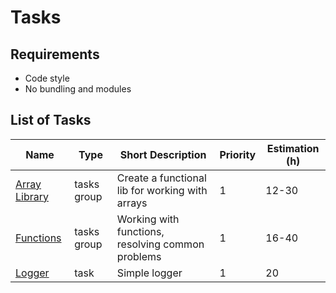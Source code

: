 # Tasks

## Requirements

* Code style
* No bundling and modules

## List of Tasks

| Name                                       | Type        | Short Description                                 | Priority | Estimation (h) |
| ------------------------------------------ | ----------- | ------------------------------------------------- | -------- | -------------- |
| [Array Library](./array-library/readme.md) | tasks group | Create a functional lib for working with arrays   | 1        | 12-30          |
| [Functions](./functions/readme.md)         | tasks group | Working with functions, resolving common problems | 1        | 16-40          |
| [Logger](./logger/readme.md)               | task        | Simple logger                                     | 1        | 20             |
